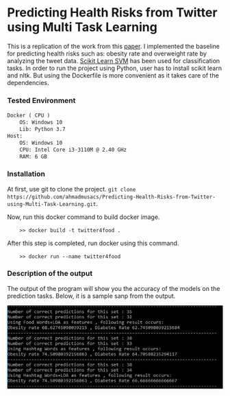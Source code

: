 # Predicting Health Risks from Twitter using Multi Task Learning

This is a replication of the work from this [paper](https://arxiv.org/pdf/1409.2195). I implemented the baseline for predicting health risks such as: obesity rate and overweight rate by analyzing the tweet data. [Scikit Learn SVM](http://scikit-learn.org/stable/modules/svm.html) has been used for classification tasks. In order to run the project using Python, user has to install scikit learn and nltk. But using the Dockerfile is more convenient as it takes care of the dependencies. 


### **Tested Environment**
```
Docker ( CPU )
	OS: Windows 10
	Lib: Python 3.7
Host:
	OS: Windows 10
	CPU: Intel Core i3-3110M @ 2.40 GHz
	RAM: 6 GB
```

### **Installation**

At first, use git to clone the project. `git clone https://github.com/ahmadmusacs/Predicting-Health-Risks-from-Twitter-using-Multi-Task-Learning.git`. 

Now, run this docker command to build docker image. 
```
	>> docker build -t twitter4food .
``` 
After this step is completed, run docker using this command. 
```
	>> docker run --name twitter4food
```

### **Description of the output**

The output of the program will show you the accuracy of the models on the prediction tasks. 
Below, it is a sample sanp from the output.

![Image of sample run 2](https://github.com/ahmadmusacs/Predicting-Health-Risks-from-Twitter-using-Multi-Task-Learning/blob/master/images/outputSnap.JPG)
